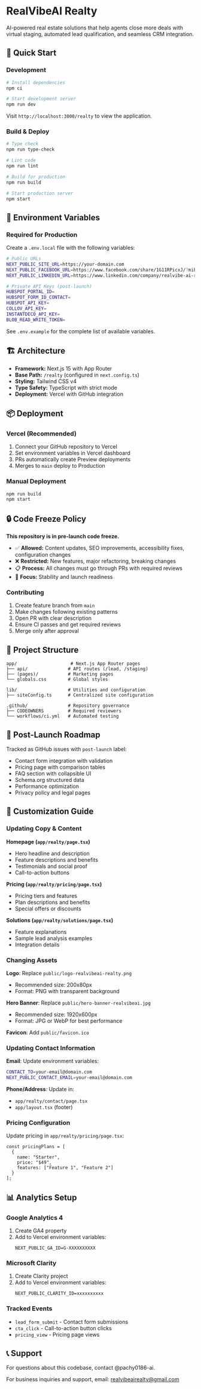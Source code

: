 # RealVibeAI Realty

AI-powered real estate solutions that help agents close more deals with virtual staging, automated lead qualification, and seamless CRM integration.

## 🚀 Quick Start

### Development

```bash
# Install dependencies
npm ci

# Start development server
npm run dev
```

Visit `http://localhost:3000/realty` to view the application.

### Build & Deploy

```bash
# Type check
npm run type-check

# Lint code
npm run lint

# Build for production
npm run build

# Start production server
npm start
```

## 🔧 Environment Variables

### Required for Production

Create a `.env.local` file with the following variables:

```bash
# Public URLs
NEXT_PUBLIC_SITE_URL=https://your-domain.com
NEXT_PUBLIC_FACEBOOK_URL=https://www.facebook.com/share/1G11RPicxJ/?mibextid=wwXIfr
NEXT_PUBLIC_LINKEDIN_URL=https://www.linkedin.com/company/realvibe-ai-realty/

# Private API Keys (post-launch)
HUBSPOT_PORTAL_ID=
HUBSPOT_FORM_ID_CONTACT=
HUBSPOT_API_KEY=
COLLOV_API_KEY=
INSTANTDECO_API_KEY=
BLOB_READ_WRITE_TOKEN=
```

See `.env.example` for the complete list of available variables.

## 🏗️ Architecture

- **Framework:** Next.js 15 with App Router
- **Base Path:** `/realty` (configured in `next.config.ts`)
- **Styling:** Tailwind CSS v4
- **Type Safety:** TypeScript with strict mode
- **Deployment:** Vercel with GitHub integration

## 📦 Deployment

### Vercel (Recommended)

1. Connect your GitHub repository to Vercel
2. Set environment variables in Vercel dashboard
3. PRs automatically create Preview deployments
4. Merges to `main` deploy to Production

### Manual Deployment

```bash
npm run build
npm start
```

## 🔒 Code Freeze Policy

**This repository is in pre-launch code freeze.**

- ✅ **Allowed:** Content updates, SEO improvements, accessibility fixes, configuration changes
- ❌ **Restricted:** New features, major refactoring, breaking changes
- 📋 **Process:** All changes must go through PRs with required reviews
- 🎯 **Focus:** Stability and launch readiness

### Contributing

1. Create feature branch from `main`
2. Make changes following existing patterns
3. Open PR with clear description
4. Ensure CI passes and get required reviews
5. Merge only after approval

## 📁 Project Structure

```
app/                    # Next.js App Router pages
├── api/               # API routes (/lead, /staging)
├── (pages)/           # Marketing pages
└── globals.css        # Global styles

lib/                   # Utilities and configuration
├── siteConfig.ts      # Centralized site configuration

.github/               # Repository governance
├── CODEOWNERS         # Required reviewers
└── workflows/ci.yml   # Automated testing
```

## 🎯 Post-Launch Roadmap

Tracked as GitHub issues with `post-launch` label:

- Contact form integration with validation
- Pricing page with comparison tables  
- FAQ section with collapsible UI
- Schema.org structured data
- Performance optimization
- Privacy policy and legal pages

## 🎨 Customization Guide

### Updating Copy & Content

**Homepage (`app/realty/page.tsx`)**
- Hero headline and description
- Feature descriptions and benefits  
- Testimonials and social proof
- Call-to-action buttons

**Pricing (`app/realty/pricing/page.tsx`)**
- Pricing tiers and features
- Plan descriptions and benefits
- Special offers or discounts

**Solutions (`app/realty/solutions/page.tsx`)**
- Feature explanations
- Sample lead analysis examples
- Integration details

### Changing Assets

**Logo**: Replace `public/logo-realvibeai-realty.png`
- Recommended size: 200x80px
- Format: PNG with transparent background

**Hero Banner**: Replace `public/hero-banner-realvibeai.jpg`
- Recommended size: 1920x600px
- Format: JPG or WebP for best performance

**Favicon**: Add `public/favicon.ico`

### Updating Contact Information

**Email**: Update environment variables:
```bash
CONTACT_TO=your-email@domain.com
NEXT_PUBLIC_CONTACT_EMAIL=your-email@domain.com
```

**Phone/Address**: Update in:
- `app/realty/contact/page.tsx`
- `app/layout.tsx` (footer)

### Pricing Configuration

Update pricing in `app/realty/pricing/page.tsx`:
```tsx
const pricingPlans = [
  {
    name: "Starter",
    price: "$49", 
    features: ["Feature 1", "Feature 2"]
  }
];
```

## 📊 Analytics Setup

### Google Analytics 4
1. Create GA4 property
2. Add to Vercel environment variables:
   ```
   NEXT_PUBLIC_GA_ID=G-XXXXXXXXXX
   ```

### Microsoft Clarity
1. Create Clarity project  
2. Add to Vercel environment variables:
   ```
   NEXT_PUBLIC_CLARITY_ID=xxxxxxxxxx
   ```

### Tracked Events
- `lead_form_submit` - Contact form submissions
- `cta_click` - Call-to-action button clicks
- `pricing_view` - Pricing page views

## 📞 Support

For questions about this codebase, contact @pachy0186-ai.

For business inquiries and support, email: realvibeairealty@gmail.com